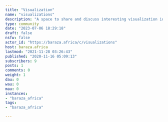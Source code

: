 ```yaml
---
title: "Visualization" 
name: "visualizations"
description: "A space to share and discuss interesting visualization ideas and outcomes. "
type: community
date: "2023-07-06 18:29:18"
draft: false
nsfw: false
actor_id: "https://baraza.africa/c/visualizations"
host: baraza.africa
lastmod: "2021-11-28 03:26:43"
published: "2020-11-16 05:09:13"
subscribers: 9
posts: 1
comments: 0
weight: 1
dau: 0
wau: 0
mau: 0
instances:
- "baraza_africa"
tags: 
- "baraza_africa"

---
```

